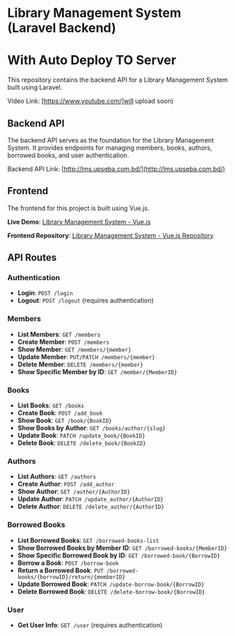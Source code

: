 # Library Management System (Laravel Backend)
# With Auto Deploy TO Server 
This repository contains the backend API for a Library Management System built using Laravel.

Video Link: [https://www.youtube.com/]will upload soon)

## Backend API

The backend API serves as the foundation for the Library Management System. It provides endpoints for managing members, books, authors, borrowed books, and user authentication.

Backend API Link: [http://lms.upseba.com.bd/](http://lms.upseba.com.bd/)

## Frontend

The frontend for this project is built using Vue.js.

**Live Demo**: [Library Management System - Vue.js](https://library-management-system-vue-js.vercel.app/)

**Frontend Repository**: [Library Management System - Vue.js Repository](https://github.com/rsmmonaem/library-management-system-vue_js)

## API Routes

### Authentication

- **Login**: `POST /login`
- **Logout**: `POST /logout` (requires authentication)

### Members

- **List Members**: `GET /members`
- **Create Member**: `POST /members`
- **Show Member**: `GET /members/{member}`
- **Update Member**: `PUT/PATCH /members/{member}`
- **Delete Member**: `DELETE /members/{member}`
- **Show Specific Member by ID**: `GET /member/{MemberID}`

### Books

- **List Books**: `GET /books`
- **Create Book**: `POST /add_book`
- **Show Book**: `GET /book/{BookID}`
- **Show Books by Author**: `GET /books/author/{slug}`
- **Update Book**: `PATCH /update_book/{BookID}`
- **Delete Book**: `DELETE /delete_book/{BookID}`

### Authors

- **List Authors**: `GET /authors`
- **Create Author**: `POST /add_author`
- **Show Author**: `GET /author/{AuthorID}`
- **Update Author**: `PATCH /update_author/{AuthorID}`
- **Delete Author**: `DELETE /delete_author/{AuthorID}`

### Borrowed Books

- **List Borrowed Books**: `GET /borrowed-books-list`
- **Show Borrowed Books by Member ID**: `GET /borrowed-books/{MemberID}`
- **Show Specific Borrowed Book by ID**: `GET /borrowed-book/{BorrowID}`
- **Borrow a Book**: `POST /borrow-book`
- **Return a Borrowed Book**: `PUT /borrowed-books/{borrowID}/return/{memberID}`
- **Update Borrowed Book**: `PATCH /update-borrow-book/{BorrowID}`
- **Delete Borrowed Book**: `DELETE /delete-borrow-book/{BorrowID}`

### User

- **Get User Info**: `GET /user` (requires authentication)

